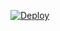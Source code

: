 [![Deploy](https://www.herokucdn.com/deploy/button.svg)](https://heroku.com/deploy?template=https://github.com/MagnetonBora/pybinseg)
